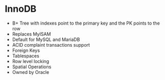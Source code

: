 # InnoDB

* B+ Tree with indexes point to the primary key
and the PK points to the row
* Replaces MyISAM
* Default for MySQL and MariaDB
* ACID complaint transactions support
* Foreign Keys
* Tablespaces
* Row level locking
* Spatial Operations
* Owned by Oracle